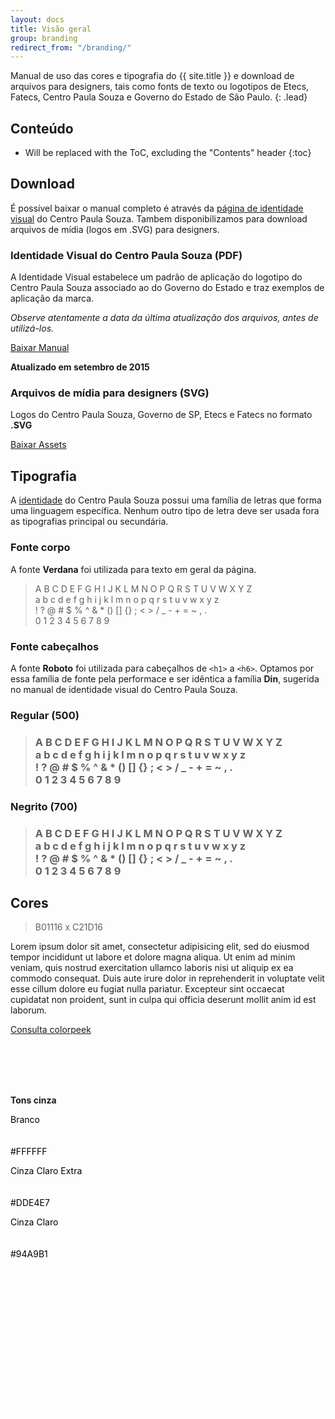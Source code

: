 ```yaml
---
layout: docs
title: Visão geral
group: branding
redirect_from: "/branding/"
---
```


Manual de uso das cores e tipografia do {{ site.title }} e download de arquivos para designers, tais como fonts de texto ou logotipos de Etecs, Fatecs, Centro Paula Souza e Governo do Estado de São Paulo.
{: .lead}

## Conteúdo

* Will be replaced with the ToC, excluding the "Contents" header
{:toc}

## Download

É possível baixar o manual completo é através da [página de identidade visual](http://www.centropaulasouza.sp.gov.br/quem-somos/manual-de-identidade-logo-novo/default.asp) do Centro Paula Souza. Tambem disponibilizamos para download arquivos de mídia (logos em .SVG) para designers.

### Identidade Visual do Centro Paula Souza (PDF)

A Identidade Visual estabelece um padrão de aplicação do logotipo do Centro Paula Souza associado ao do Governo do Estado e traz exemplos de aplicação da marca.

*Observe atentamente a data da última atualização dos arquivos, antes de utilizá-los.*

<p><a href="{{ site.download.brand.manual }}" class="btn btn-md btn-outline btn-block">Baixar Manual</a></p>

**Atualizado em setembro de 2015**

### Arquivos de mídia para designers (SVG)

Logos do Centro Paula Souza, Governo de SP, Etecs e Fatecs no formato **.SVG**

<p><a href="{{ site.download.brand.assets }}" class="btn btn-md btn-outline btn-block">Baixar Assets</a></p>


## Tipografia

A [identidade](http://www.centropaulasouza.sp.gov.br/quem-somos/manual-de-identidade-logo-novo/manual/manual-centro-paula-souza-2015-set.pdf) do Centro Paula Souza possui uma família de letras que forma uma linguagem específica. Nenhum outro tipo de letra deve ser usada fora as tipografias principal ou secundária.

### Fonte corpo

A fonte **Verdana** foi utilizada para texto em geral da página.

<blockquote>
<p>A B C D E F G H I J K L M N O P Q R S T U V W X Y Z<br>
a b c d e f g h i j k l m n o p q r s t u v w x y z<br>
! ? @ # $ % ^ & * () [] {} ; < > / _ - + = ~ , .<br>
0 1 2 3 4 5 6 7 8 9</p>
</blockquote>

### Fonte cabeçalhos

A fonte **Roboto** foi utilizada para cabeçalhos de `<h1>` a `<h6>`. Optamos por essa família de fonte pela performace e ser idêntica a família **Din**, sugerida no manual de identidade visual do Centro Paula Souza.

### Regular (500)

<blockquote>
<h3>A B C D E F G H I J K L M N O P Q R S T U V W X Y Z<br>
a b c d e f g h i j k l m n o p q r s t u v w x y z<br>
! ? @ # $ % ^ & * () [] {} ; < > / _ - + = ~ , .<br>
0 1 2 3 4 5 6 7 8 9</h3>
</blockquote>

### Negrito (700)

<blockquote>
<h3><b>A B C D E F G H I J K L M N O P Q R S T U V W X Y Z<br>
a b c d e f g h i j k l m n o p q r s t u v w x y z<br>
! ? @ # $ % ^ & * () [] {} ; < > / _ - + = ~ , .<br>
0 1 2 3 4 5 6 7 8 9</b></h3>
</blockquote>

## Cores

> B01116 x C21D16

Lorem ipsum dolor sit amet, consectetur adipisicing elit, sed do eiusmod
tempor incididunt ut labore et dolore magna aliqua. Ut enim ad minim veniam,
quis nostrud exercitation ullamco laboris nisi ut aliquip ex ea commodo
consequat. Duis aute irure dolor in reprehenderit in voluptate velit esse
cillum dolore eu fugiat nulla pariatur. Excepteur sint occaecat cupidatat non
proident, sunt in culpa qui officia deserunt mollit anim id est laborum.

<p><a href="http://colorpeek.com/#C21D16,ffffff,dde4e7,94a9b1,688590,4d6269,283337" class="btn btn-sm btn-default">Consulta colorpeek</a></p>
<div class="row">
    <div class="col-sm-12">
        <div class="thumbnail docs-palette palette-fatec-principal-bg" style="color:#fff">
            <p>Principal Fatec (Vermelho)
                <br>
                <br>
                <br>#C21D16</p>
        </div>
    </div>
</div>
<p><b>Tons cinza</b></p>
<div class="row">
    <div class="col-sm-2">
        <div class="thumbnail docs-palette palette-branco-bg" style="color:#000" style="color:#fff">
            <p>Branco
                <br>
                <br>
                <br>#FFFFFF</p>
        </div>
    </div>
    <div class="col-sm-2">
        <div class="thumbnail docs-palette palette-cinza-claro-extra-bg" style="color:#000">
            <p>Cinza Claro Extra
                <br>
                <br>
                <br>#DDE4E7</p>
        </div>
    </div>
    <div class="col-sm-2">
        <div class="thumbnail docs-palette palette-cinza-claro-bg" style="color:#000">
            <p>Cinza Claro
                <br>
                <br>
                <br>#94A9B1</p>
        </div>
    </div>
    <div class="col-sm-2">
        <div class="thumbnail docs-palette palette-cinza-bg" style="color:#fff">
            <p>Cinza
                <br>
                <br>
                <br>#688590</p>
        </div>
    </div>
    <div class="col-sm-2">
        <div class="thumbnail docs-palette palette-cinza-escuro-bg" style="color:#fff">
            <p>Cinza Escuro
                <br>
                <br>
                <br>#4D6269</p>
        </div>
    </div>
    <div class="col-sm-2">
        <div class="thumbnail docs-palette palette-cinza-escuro-extra-bg" style="color:#fff">
            <p>Cinza Escuro Extra
                <br>
                <br>
                <br>#283337</p>
        </div>
    </div>
</div>
